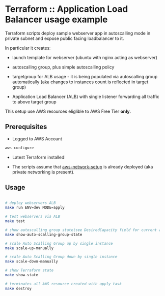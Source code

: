 # Terraform :: Application Load Balancer usage example

Terraform scripts deploy sample webserver app in autoscalling mode in private subnet and expose public facing loadbalancer to it.

In particular it creates:

- launch template for webserver (ubuntu with nginx acting as webserver)

- autoscalling group, plus simple autoscalling policy

- targetgroup for ALB usage - it is being populated via autoscalling group automatically (aka changes to instances count is reflected in target group)

- Application Load Balancer (ALB)  with single listener forwarding all traffic to above target group

This setup use AWS resources eliglible to AWS Free Tier __only__.

## Prerequisites

- Logged to AWS Account

```bash
aws configure
```

- Latest Terraform installed

- The scripts assume that [aws-network-setup](../aws-network-setup) is already deployed (aka private networking is present).

## Usage

```bash

# deploy webservers ALB
make run ENV=dev MODE=apply

# test webservers via ALB
make test

# show autoscalling group state(see DesiredCapacity field for current amount of instances)
make show-auto-scalling-group-state

# scale Auto Scalling Group up by single instance
make scale-up-manually

# scale Auto Scalling Group down by single instance
make scale-down-manually

# show Terraform state
make show-state

# terminates all AWS resource created with apply task
make destroy
```
